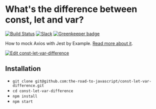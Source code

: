 # What's the difference between const, let and var?

[![Build Status](https://travis-ci.org/the-road-to-javascript/const-let-var-difference.svg?branch=master)](https://travis-ci.org/the-road-to-javascript/const-let-var-difference) [![Slack](https://slack-the-road-to-learn-react.wieruch.com/badge.svg)](https://slack-the-road-to-learn-react.wieruch.com/) [![Greenkeeper badge](https://badges.greenkeeper.io/the-road-to-javascript/const-let-var-difference.svg)](https://greenkeeper.io/)

How to mock Axios with Jest by Example. [Read more about it](https://www.robinwieruch.de/const-let-var).

[![Edit const-let-var-difference](https://codesandbox.io/static/img/play-codesandbox.svg)](https://codesandbox.io/s/github/the-road-to-javascript/const-let-var-difference/tree/master/?fontsize=14)

## Installation

- `git clone git@github.com:the-road-to-javascript/const-let-var-difference.git`
- `cd const-let-var-difference`
- `npm install`
- `npm start`
